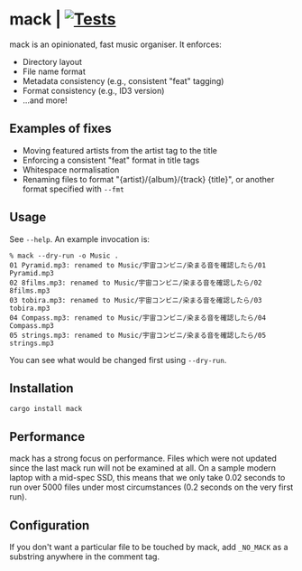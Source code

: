 # mack | [![Tests](https://img.shields.io/github/actions/workflow/status/cdown/mack/ci.yml?branch=master)](https://github.com/cdown/mack/actions?query=branch%3Amaster)

mack is an opinionated, fast music organiser. It enforces:

- Directory layout
- File name format
- Metadata consistency (e.g., consistent "feat" tagging)
- Format consistency (e.g., ID3 version)
- ...and more!

## Examples of fixes

- Moving featured artists from the artist tag to the title
- Enforcing a consistent "feat" format in title tags
- Whitespace normalisation
- Renaming files to format "{artist}/{album}/{track} {title}", or another
  format specified with `--fmt`

## Usage

See `--help`. An example invocation is:

    % mack --dry-run -o Music .
    01 Pyramid.mp3: renamed to Music/宇宙コンビニ/染まる音を確認したら/01 Pyramid.mp3
    02 8films.mp3: renamed to Music/宇宙コンビニ/染まる音を確認したら/02 8films.mp3
    03 tobira.mp3: renamed to Music/宇宙コンビニ/染まる音を確認したら/03 tobira.mp3
    04 Compass.mp3: renamed to Music/宇宙コンビニ/染まる音を確認したら/04 Compass.mp3
    05 strings.mp3: renamed to Music/宇宙コンビニ/染まる音を確認したら/05 strings.mp3

You can see what would be changed first using `--dry-run`.

## Installation

    cargo install mack

## Performance

mack has a strong focus on performance. Files which were not updated since the
last mack run will not be examined at all. On a sample modern laptop with a
mid-spec SSD, this means that we only take 0.02 seconds to run over 5000 files
under most circumstances (0.2 seconds on the very first run).

## Configuration

If you don't want a particular file to be touched by mack, add `_NO_MACK` as a
substring anywhere in the comment tag.
